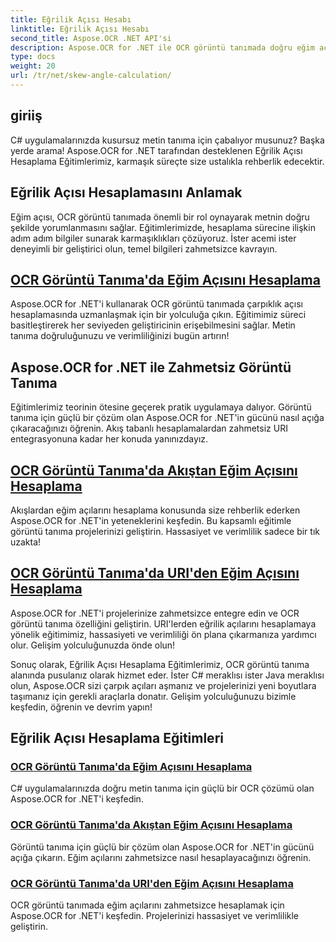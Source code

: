 ```yaml
---
title: Eğrilik Açısı Hesabı
linktitle: Eğrilik Açısı Hesabı
second_title: Aspose.OCR .NET API'si
description: Aspose.OCR for .NET ile OCR görüntü tanımada doğru eğim açısı hesaplamasının sırlarını açığa çıkarın. Projelerinizde hassasiyeti ve verimliliği zahmetsizce artırın.
type: docs
weight: 20
url: /tr/net/skew-angle-calculation/
---
```

## giriiş

C# uygulamalarınızda kusursuz metin tanıma için çabalıyor musunuz? Başka yerde arama! Aspose.OCR for .NET tarafından desteklenen Eğrilik Açısı Hesaplama Eğitimlerimiz, karmaşık süreçte size ustalıkla rehberlik edecektir.

## Eğrilik Açısı Hesaplamasını Anlamak
Eğim açısı, OCR görüntü tanımada önemli bir rol oynayarak metnin doğru şekilde yorumlanmasını sağlar. Eğitimlerimizde, hesaplama sürecine ilişkin adım adım bilgiler sunarak karmaşıklıkları çözüyoruz. İster acemi ister deneyimli bir geliştirici olun, temel bilgileri zahmetsizce kavrayın.

## [OCR Görüntü Tanıma'da Eğim Açısını Hesaplama](./calculate-skew-angle/)
Aspose.OCR for .NET'i kullanarak OCR görüntü tanımada çarpıklık açısı hesaplamasında uzmanlaşmak için bir yolculuğa çıkın. Eğitimimiz süreci basitleştirerek her seviyeden geliştiricinin erişebilmesini sağlar. Metin tanıma doğruluğunuzu ve verimliliğinizi bugün artırın!

## Aspose.OCR for .NET ile Zahmetsiz Görüntü Tanıma
Eğitimlerimiz teorinin ötesine geçerek pratik uygulamaya dalıyor. Görüntü tanıma için güçlü bir çözüm olan Aspose.OCR for .NET'in gücünü nasıl açığa çıkaracağınızı öğrenin. Akış tabanlı hesaplamalardan zahmetsiz URI entegrasyonuna kadar her konuda yanınızdayız.

## [OCR Görüntü Tanıma'da Akıştan Eğim Açısını Hesaplama](./calculate-skew-angle-from-stream/)
Akışlardan eğim açılarını hesaplama konusunda size rehberlik ederken Aspose.OCR for .NET'in yeteneklerini keşfedin. Bu kapsamlı eğitimle görüntü tanıma projelerinizi geliştirin. Hassasiyet ve verimlilik sadece bir tık uzakta!

## [OCR Görüntü Tanıma'da URI'den Eğim Açısını Hesaplama](./calculate-skew-angle-from-uri/)
Aspose.OCR for .NET'i projelerinize zahmetsizce entegre edin ve OCR görüntü tanıma özelliğini geliştirin. URI'lerden eğrilik açılarını hesaplamaya yönelik eğitimimiz, hassasiyeti ve verimliliği ön plana çıkarmanıza yardımcı olur. Gelişim yolculuğunuzda önde olun!

Sonuç olarak, Eğrilik Açısı Hesaplama Eğitimlerimiz, OCR görüntü tanıma alanında pusulanız olarak hizmet eder. İster C# meraklısı ister Java meraklısı olun, Aspose.OCR sizi çarpık açıları aşmanız ve projelerinizi yeni boyutlara taşımanız için gerekli araçlarla donatır. Gelişim yolculuğunuzu bizimle keşfedin, öğrenin ve devrim yapın!
## Eğrilik Açısı Hesaplama Eğitimleri
### [OCR Görüntü Tanıma'da Eğim Açısını Hesaplama](./calculate-skew-angle/)
C# uygulamalarınızda doğru metin tanıma için güçlü bir OCR çözümü olan Aspose.OCR for .NET'i keşfedin.
### [OCR Görüntü Tanıma'da Akıştan Eğim Açısını Hesaplama](./calculate-skew-angle-from-stream/)
Görüntü tanıma için güçlü bir çözüm olan Aspose.OCR for .NET'in gücünü açığa çıkarın. Eğim açılarını zahmetsizce nasıl hesaplayacağınızı öğrenin.
### [OCR Görüntü Tanıma'da URI'den Eğim Açısını Hesaplama](./calculate-skew-angle-from-uri/)
OCR görüntü tanımada eğim açılarını zahmetsizce hesaplamak için Aspose.OCR for .NET'i keşfedin. Projelerinizi hassasiyet ve verimlilikle geliştirin.